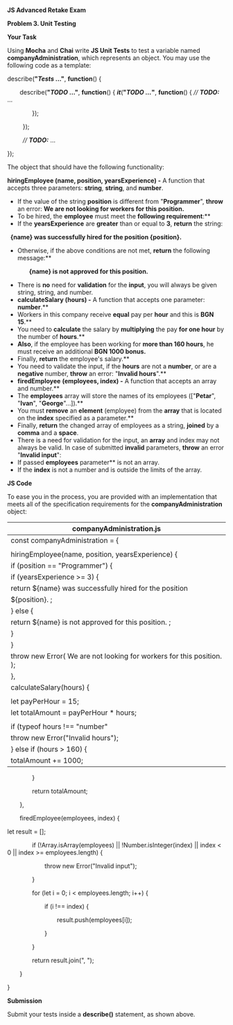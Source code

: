 ﻿**JS Advanced Retake Exam** 

**Problem 3. Unit Testing** 

**Your Task** 

Using **Mocha** and **Chai** write **JS Unit Tests** to test a variable named **companyAdministration**, which represents an object. You may use the following code as a template: 

describe(**"*Tests* …"**, **function**() { 

`    `describe(**"*TODO* …"**, **function**() {         ***it***(**"*TODO …*"**, **function**() {             *// **TODO:*** … 

`        `}); 

`     `}); 

`     `*// **TODO:*** … 

}); 

The object that should have the following functionality:  

**hiringEmployee (name, position, yearsExperience) -** A function that accepts three parameters: **string**, **string**, and **number**. 

- If the value of the string **position** is different from "**Programmer**", **throw** an error:  **We are not looking for workers for this position.**  
- To be hired, the **employee** must meet the **following requirement**:** 
- If the **yearsЕxperience** are **greater** than or equal to **3**, **return** the string:  

` `**{name} was successfully hired for the position {position}.**  

- Otherwise, if the above conditions are not met, **return** the following message:** 

`       `**{name} is not approved for this position.**  

- There is **no** need for **validation** for the **input**, you will always be given string, string, and number. 
- **calculateSalary (hours) -** A function that accepts one parameter: **number**.** 
- Workers in this company receive **equal** pay per **hour** and this is **BGN 15**.** 
- You need to **calculate** the salary by **multiplying** the pay **for one hour** by the number of **hours**.** 
- **Also**, if the employee has been working for **more than 160 hours**, he must receive an additional **BGN 1000 bonus.** 
- Finally, **return** the employee's salary.** 
- You need to validate the input, if the **hours** are not a **number**, or are a **negative** number, **throw** an error: "**Invalid hours**".** 
- **firedEmployee** **(employees, index) -** A function that accepts an array and number.** 
- The **employees** array will store the names of its employees (["**Petar**", "**Ivan**", "**George**"…]).** 
- You must **remove** an **element** (employee) from the **array** that is located on the **index** specified as a parameter.** 
- Finally, **return** the changed array of employees as a string, **joined** by a **comma** and a **space**. 
- There is a need for validation for the input, an **array** and index may not always be valid. In case of submitted **invalid** parameters, **throw** an error "**Invalid input**": 
- If passed **employees** parameter** is not an array. 
- If the **index** is not a number and is outside the limits of the array. 

**JS Code** 

To ease you in the process, you are provided with an implementation that meets all of the specification requirements for the **companyAdministration** object: 



|**companyAdministration.js** |
| - |
|const companyAdministration = { |
||
|hiringEmployee(name, position, yearsExperience) { |
|if (position == "Programmer") { |
|if (yearsExperience >= 3) { |
|return  ${name} was successfully hired for the position |
|${position}. ; |
|} else { |
|return  ${name} is not approved for this position. ; |
|} |
|} |
|throw new Error( We are not looking for workers for this position. ); |
|}, |
|calculateSalary(hours) { |
||
|let payPerHour = 15; |
|let totalAmount = payPerHour \* hours; |
||
|if (typeof hours !== "number" || hours < 0) { |
|throw new Error("Invalid hours"); |
|} else if (hours > 160) { |
|totalAmount += 1000; |
`        `} 

`        `return totalAmount; 

`    `}, 

`    `firedEmployee(employees, index) { 

let result = []; 

`        `if (!Array.isArray(employees) || !Number.isInteger(index) || index < 0 || index >= employees.length) { 

`            `throw new Error("Invalid input"); 

`        `} 

`        `for (let i = 0; i < employees.length; i++) { 

`            `if (i !== index) { 

`                `result.push(employees[i]); 

`            `} 

`        `} 

`        `return result.join(", "); 

`    `} 

} 

**Submission** 

Submit your tests inside a **describe()** statement, as shown above. 
